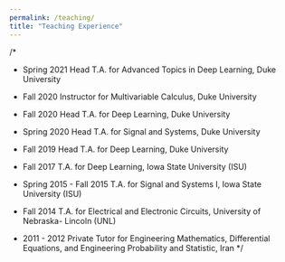 ```yaml
---
permalink: /teaching/
title: "Teaching Experience"
---
```

/*
- Spring 2021 Head T.A. for Advanced Topics in Deep Learning, Duke University

- Fall 2020 Instructor for Multivariable Calculus, Duke University

- Fall 2020 Head T.A. for Deep Learning, Duke University

- Spring 2020 Head T.A. for Signal and Systems, Duke University

- Fall 2019 Head T.A. for Deep Learning, Duke University

- Fall 2017 T.A. for Deep Learning, Iowa State University (ISU)

- Spring 2015 - Fall 2015 T.A. for Signal and Systems I, Iowa State University (ISU)

- Fall 2014 T.A. for Electrical and Electronic Circuits, University of Nebraska- Lincoln (UNL)

- 2011 - 2012 Private Tutor for Engineering Mathematics, Differential Equations, and Engineering Probability and Statistic, Iran
*/
